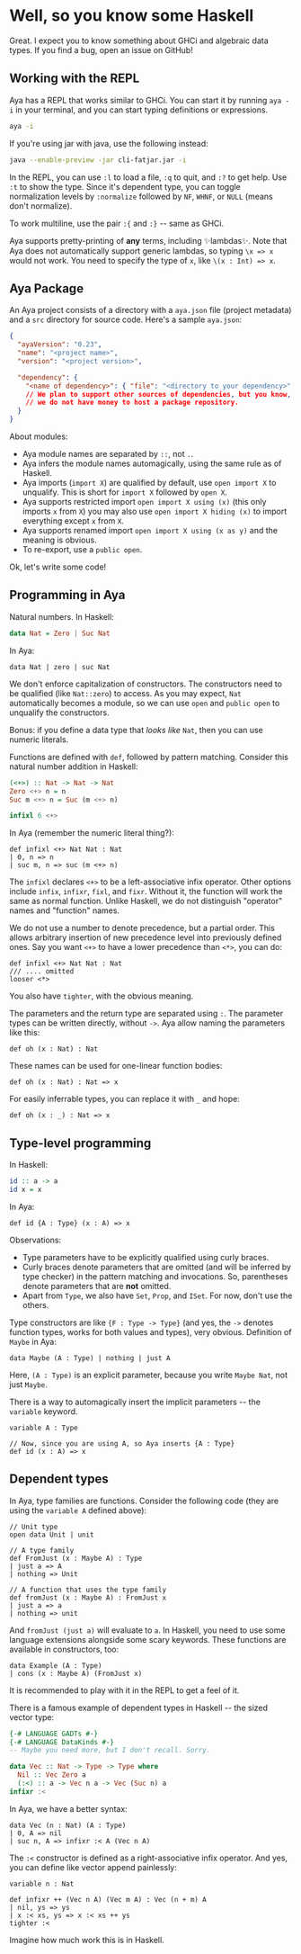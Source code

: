 # Well, so you know some Haskell

Great. I expect you to know something about GHCi and algebraic data types.
If you find a bug, open an issue on GitHub!

## Working with the REPL

Aya has a REPL that works similar to GHCi. You can start it by running `aya -i` in your terminal,
and you can start typing definitions or expressions.

```bash
aya -i
```

If you're using jar with java, use the following instead:

```bash
java --enable-preview -jar cli-fatjar.jar -i
```

In the REPL, you can use `:l` to load a file, `:q` to quit, and `:?` to get help.
Use `:t` to show the type. Since it's dependent type, you can toggle normalization levels
by `:normalize` followed by `NF`, `WHNF`, or `NULL` (means don't normalize).

To work multiline, use the pair `:{` and `:}` -- same as GHCi.

Aya supports pretty-printing of **any** terms, including ✨lambdas✨.
Note that Aya does not automatically support generic lambdas, so typing
`\x => x` would not work. You need to specify the type of `x`, like `\(x : Int) => x`.

## Aya Package

An Aya project consists of a directory with a `aya.json` file (project metadata)
and a `src` directory for source code. Here's a sample `aya.json`:

```json
{
  "ayaVersion": "0.23",
  "name": "<project name>",
  "version": "<project version>",

  "dependency": {
    "<name of dependency>": { "file": "<directory to your dependency>" },
    // We plan to support other sources of dependencies, but you know,
    // we do not have money to host a package repository.
  }
}
```

About modules:

+ Aya module names are separated by `::`, not `.`.
+ Aya infers the module names automagically, using the same rule as of Haskell.
+ Aya imports (`import X`) are qualified by default, use `open import X` to unqualify.
  This is short for `import X` followed by `open X`.
+ Aya supports restricted import `open import X using (x)` (this only imports `x` from `X`) you may also use `open import X hiding (x)` to import everything except `x` from `X`.
+ Aya supports renamed import `open import X using (x as y)` and the meaning is obvious.
+ To re-export, use a `public open`.

Ok, let's write some code!

## Programming in Aya

Natural numbers. In Haskell:

```haskell
data Nat = Zero | Suc Nat
```

In Aya:

```
data Nat | zero | suc Nat
```

We don't enforce capitalization of constructors.
The constructors need to be qualified (like `Nat::zero`) to access.
As you may expect, `Nat` automatically becomes a module, so we can use `open` and `public open`
to unqualify the constructors.

Bonus: if you define a data type that _looks like_ `Nat`, then you can use numeric literals.

Functions are defined with `def`, followed by pattern matching.
Consider this natural number addition in Haskell:

```haskell
(<+>) :: Nat -> Nat -> Nat
Zero <+> n = n
Suc m <+> n = Suc (m <+> n)

infixl 6 <+>
```

In Aya (remember the numeric literal thing?):

```
def infixl <+> Nat Nat : Nat
| 0, n => n
| suc m, n => suc (m <+> n)
```

The `infixl` declares `<+>` to be a left-associative infix operator.
Other options include `infix`, `infixr`, `fixl`, and `fixr`.
Without it, the function will work the same as normal function.
Unlike Haskell, we do not distinguish "operator" names and "function" names.

We do not use a number to denote precedence, but a partial order.
This allows arbitrary insertion of new precedence level into previously defined ones.
Say you want `<+>` to have a lower precedence than `<*>`, you can do:

```
def infixl <+> Nat Nat : Nat
/// .... omitted
looser <*>
```

You also have `tighter`, with the obvious meaning.

The parameters and the return type are separated using `:`. The parameter types can
be written directly, without `->`. Aya allow naming the parameters like this:

```
def oh (x : Nat) : Nat
```

These names can be used for one-linear function bodies:

```
def oh (x : Nat) : Nat => x
```

For easily inferrable types, you can replace it with `_` and hope:

```
def oh (x : _) : Nat => x
```

## Type-level programming

In Haskell:

```haskell
id :: a -> a
id x = x
```

In Aya:

```
def id {A : Type} (x : A) => x
```

Observations:

+ Type parameters have to be explicitly qualified using curly braces.
+ Curly braces denote parameters that are omitted (and will be inferred by type checker)
  in the pattern matching and invocations.
  So, parentheses denote parameters that are **not** omitted.
+ Apart from `Type`, we also have `Set`, `Prop`, and `ISet`. For now, don't use the others.

Type constructors are like `{F : Type -> Type}` (and yes, the `->` denotes function types,
works for both values and types), very obvious. Definition of `Maybe` in Aya:

```
data Maybe (A : Type) | nothing | just A
```

Here, `(A : Type)` is an explicit parameter, because you write `Maybe Nat`, not just `Maybe`.

There is a way to automagically insert the implicit parameters -- the `variable` keyword.

```
variable A : Type

// Now, since you are using A, so Aya inserts {A : Type}
def id (x : A) => x
```

## Dependent types

In Aya, type families are functions. Consider the following code
(they are using the `variable A` defined above):

```
// Unit type
open data Unit | unit

// A type family
def FromJust (x : Maybe A) : Type
| just a => A
| nothing => Unit

// A function that uses the type family
def fromJust (x : Maybe A) : FromJust x
| just a => a
| nothing => unit
```

And `fromJust (just a)` will evaluate to `a`.
In Haskell, you need to use some language extensions alongside some scary keywords.
These functions are available in constructors, too:

```
data Example (A : Type)
| cons (x : Maybe A) (FromJust x)
```

It is recommended to play with it in the REPL to get a feel of it.

There is a famous example of dependent types in Haskell -- the sized vector type:

```haskell
{-# LANGUAGE GADTs #-}
{-# LANGUAGE DataKinds #-}
-- Maybe you need more, but I don't recall. Sorry.

data Vec :: Nat -> Type -> Type where
  Nil :: Vec Zero a
  (:<) :: a -> Vec n a -> Vec (Suc n) a
infixr :<
```

In Aya, we have a better syntax:

```
data Vec (n : Nat) (A : Type)
| 0, A => nil
| suc n, A => infixr :< A (Vec n A)
```

The `:<` constructor is defined as a right-associative infix operator.
And yes, you can define like vector append painlessly:

```
variable n : Nat

def infixr ++ (Vec n A) (Vec m A) : Vec (n + m) A
| nil, ys => ys
| x :< xs, ys => x :< xs ++ ys
tighter :<
```

Imagine how much work this is in Haskell.
